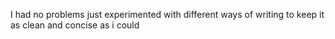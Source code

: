 I had no problems just experimented with different ways of writing to keep it as clean and concise as i could
